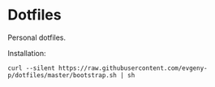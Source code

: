 # Dotfiles
Personal dotfiles.

Installation:
```
curl --silent https://raw.githubusercontent.com/evgeny-p/dotfiles/master/bootstrap.sh | sh
```
